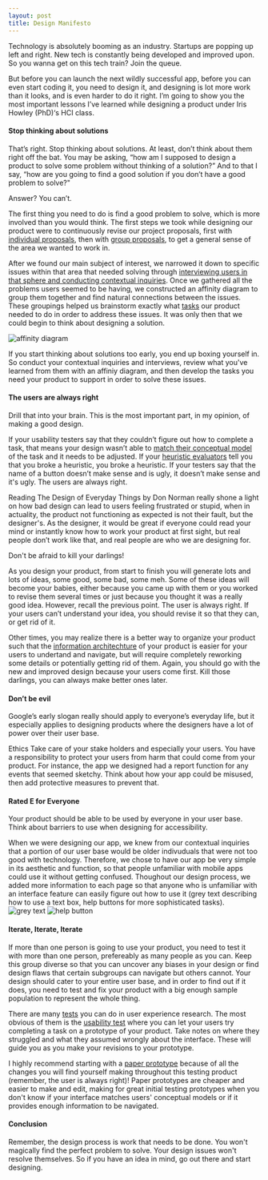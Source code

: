 ```yaml
---
layout: post
title: Design Manifesto
---
```

Technology is absolutely booming as an industry. Startups are popping up left and right. New tech is constantly being developed and improved upon. So you wanna get on this tech train? Join the queue.

But before you can launch the next wildly successful app, before you can even start coding it, you need to design it, and designing is lot more work than it looks, and is even harder to do it right. I’m going to show you the most important lessons I’ve learned while designing a product under Iris Howley (PhD)‘s HCI class.

#### Stop thinking about solutions
That’s right. Stop thinking about solutions. At least, don’t think about them right off the bat. You may be asking, “how am I supposed to design a product to solve some problem without thinking of a solution?” And to that I say, “how are you going to find a good solution if you don’t have a good problem to solve?"

Answer? You can’t.

The first thing you need to do is find a good problem to solve, which is more involved than you would think. The first steps we took while designing our product were to continuously revise our project proposals, first with [individual proposals](https://20pyh1.github.io/2019-09-18-Project-Proposal/), then with [group proposals](https://clink-app.github.io/project_proposal/), to get a general sense of the area we wanted to work in.

After we found our main subject of interest, we narrowed it down to specific issues within that area that needed solving through [interviewing users in that sphere and conducting contextual inquiries](https://clink-app.github.io/2019-10-02-CI_review/). Once we gathered all the problems users seemed to be having, we constructed an affinity diagram to group them together and find natural connections between the issues. These groupings helped us brainstorm exactly what [tasks](https://clink-app.github.io/2019-10-06-task-review/) our product needed to do in order to address these issues. It was only then that we could begin to think about designing a solution.

![affinity diagram](https://github.com/clink-app/clink-app.github.io/blob/master/img/affinity_diagram.PNG)

If you start thinking about solutions too early, you end up boxing yourself in. So conduct your contextual inquiries and interviews, review what you've learned from them with an affiniy diagram, and then develop the tasks you need your product to support in order to solve these issues.

#### The users are always right
Drill that into your brain. This is the most important part, in my opinion, of making a good design.

If your usability testers say that they couldn’t figure out how to complete a task, that means your design wasn’t able to [match their conceptual model](https://glow.williams.edu/files/153992345) of the task and it needs to be adjusted. If your [heuristic evaluators](https://glow.williams.edu/courses/2539542/files/folder/readings?preview=153992352) tell you that you broke a heuristic, you broke a heuristic. If your testers say that the name of a button doesn’t make sense and is ugly, it doesn’t make sense and it's ugly. The users are always right.

Reading The Design of Everyday Things by Don Norman really shone a light on how bad design can lead to users feeling frustrated or stupid, when in actuality, the product not functioning as expected is not their fault, but the designer's. As the designer, it would be great if everyone could read your mind or instantly know how to work your product at first sight, but real people don’t work like that, and real people are who we are designing for.

Don't be afraid to kill your darlings!

As you design your product, from start to finish you will generate lots and lots of ideas, some good, some bad, some meh. Some of these ideas will become your babies, either because you came up with them or you worked to revise them several times or just because you thought it was a really good idea. However, recall the previous point. The user is always right. If your users can’t understand your idea, you should revise it so that they can, or get rid of it.

Other times, you may realize there is a better way to organize your product such that the [information architechture](https://glow.williams.edu/courses/2539542/files/folder/readings?preview=153992334) of your product is easier for your users to undertand and navigate, but will require completely reworking some details or potentially getting rid of them. Again, you should go with the new and improved design because your users come first. Kill those darlings, you can always make better ones later.

#### Don’t be evil
Google’s early slogan really should apply to everyone’s everyday life, but it especially applies to designing products where the designers have a lot of power over their user base.

Ethics
Take care of your stake holders and especially your users. You have a responsibility to protect your users from harm that could come from your product. For instance, the app we designed had a report function for any events that seemed sketchy.
 Think about how your app could be misused, then add protective measures to prevent that.


#### Rated E for Everyone
Your product should be able to be used by everyone in your user base. Think about barriers to use when designing for accessibility.

When we were designing our app, we knew from our contextual inquiries that a portion of our user base would be older indivuduals that were not too good with technology. Therefore, we chose to have our app be very simple in its aesthetic and function, so that people unfamiliar with mobile apps could use it without getting confused. Thoughout our design process, we added more information to each page so that anyone who is unfamiliar with an interface feature can easily figure out how to use it (grey text describing how to use a text box, help buttons for more sophisticated tasks).
![grey text](https://github.com/clink-app/clink-app.github.io/blob/master/img/mockup-filter-page-default.png) ![help button](https://github.com/clink-app/clink-app.github.io/blob/master/img/mockup-recommended-page-info.png)

#### Iterate, Iterate, Iterate
If more than one person is going to use your product, you need to test it with more than one person, prefereably as many people as you can. Keep this group diverse so that you can uncover any biases in your design or find design flaws that certain subgroups can navigate but others cannot. Your design should cater to your entire user base, and in order to find out if it does, you need to test and fix your product with a big enough sample population to represent the whole thing.

There are many [tests](https://ebookcentral.proquest.com/lib/willm/detail.action?docID=3399583) you can do in user experience research. The most obvious of them is the [usability test](https://glow.williams.edu/courses/2539542/files/folder/readings?preview=153992331) where you can let your users try completing a task on a prototype of your product. Take notes on where they struggled and what they assumed wrongly about the interface. These will guide you as you make your revisions to your prototype.

I highly recommend starting with a [paper prototype](https://glow.williams.edu/courses/2539542/files/folder/readings?preview=153992333) because of all the changes you will find yourself making throughout this testing product (remember, the user is always right)! Paper prototypes are cheaper and easier to make and edit, making for great initial testing prototypes when you don't know if your interface matches users' conceptual models or if it provides enough information to be navigated.

#### Conclusion

Remember, the design process is work that needs to be done. You won't magically find the perfect problem to solve. Your design issues won't resolve themselves. So if you have an idea in mind, go out there and start designing.


